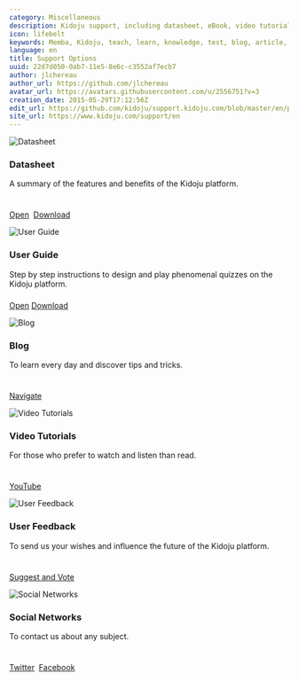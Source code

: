 ```yaml
---
category: Miscellaneous
description: Kidoju support, including datasheet, eBook, video tutorials, blog and other options.
icon: lifebelt
keywords: Memba, Kidoju, teach, learn, knowledge, test, blog, article, documentation, ebook, video, webinar, slide
language: en
title: Support Options
uuid: 22d7d050-0ab7-11e5-8e6c-c3552af7ecb7
author: jlchereau
author_url: https://github.com/jlchereau
avatar_url: https://avatars.githubusercontent.com/u/2556751?v=3
creation_date: 2015-05-29T17:12:56Z
edit_url: https://github.com/kidoju/support.kidoju.com/blob/master/en/pages/index.md
site_url: https://www.kidoju.com/support/en
---
```

<div class="row">
    <div class="col-sm-6 col-md-4">
        <div class="thumbnail k-widget">
            <img src="https://raw.githubusercontent.com/kidoju/support.kidoju.com/master/en/pages/index1.jpg" alt="Datasheet">
            <div class="caption">
                <h3>Datasheet</h3>
                <p style="min-height:3em;">A summary of the features and benefits of the Kidoju platform.</p>
                <p>
                    <a href="https://github.com/kidoju/support.kidoju.com/blob/master/en/docs/Datasheet.en.screen.pdf" target="_blank" class="k-button k-primary" role="button">Open</a>&nbsp;
                    <a href="https://github.com/kidoju/support.kidoju.com/raw/master/en/docs/Datasheet.en.screen.pdf" class="k-button" role="button">Download</a>     
                </p>
            </div>
        </div>
    </div>
    <div class="col-sm-6 col-md-4">
        <div class="thumbnail k-widget">
            <img src="https://raw.githubusercontent.com/kidoju/support.kidoju.com/master/en/pages/index2.jpg" alt="User Guide">
            <div class="caption">
                <h3>User Guide</h3>
                <p style="min-height:3em;">Step by step instructions to design and play phenomenal quizzes on the Kidoju platform.</p>
                <p>
                    <a href="https://github.com/kidoju/support.kidoju.com/blob/master/en/docs/UserGuide.en.screen.pdf" target="_blank" class="k-button k-primary" role="button">Open</a>
                    <a href="https://github.com/kidoju/support.kidoju.com/raw/master/en/docs/UserGuide.en.screen.pdf" class="k-button" role="button">Download</a>
                </p>
            </div>
        </div>
    </div>
    <div class="col-sm-6 col-md-4">
        <div class="thumbnail k-widget">
            <img src="https://raw.githubusercontent.com/kidoju/support.kidoju.com/master/en/pages/index4.jpg" alt="Blog">
            <div class="caption">
                <h3>Blog</h3>
                <p style="min-height:3em;">To learn every day and discover tips and tricks.</p>
                <p><a href="https://www.kidoju.com/support/en/posts" class="k-button k-primary" role="button">Navigate</a></p>
            </div>
        </div>
    </div>
    <div class="col-sm-6 col-md-4">
        <div class="thumbnail k-widget">
            <img src="https://raw.githubusercontent.com/kidoju/support.kidoju.com/master/en/pages/index5.jpg" alt="Video Tutorials">
            <div class="caption">
                <h3>Video Tutorials</h3>
                <p style="min-height:3em;">For those who prefer to watch and listen than read.</p>
                <p><a href="https://www.youtube.com/channel/UCzvNSb6xFpN8kIaw85M1-Pg" target="_blank" class="k-button k-primary" role="button">YouTube</a></p>
            </div>
        </div>
    </div>
    <div class="col-sm-6 col-md-4">
        <div class="thumbnail k-widget">
            <img src="https://raw.githubusercontent.com/kidoju/support.kidoju.com/master/en/pages/index3.jpg" alt="User Feedback">
            <div class="caption">
                <h3>User Feedback</h3>
                <p style="min-height:3em;">To send us your wishes and influence the future of the Kidoju platform.</p>
                <p><a href="https://kidoju.uservoice.com/forums/152569-general" target="_blank" class="k-button k-primary" role="button">Suggest and Vote</a></p>
            </div>
        </div>
    </div>
    <div class="col-sm-6 col-md-4">
        <div class="thumbnail k-widget">
            <img src="https://raw.githubusercontent.com/kidoju/support.kidoju.com/master/en/pages/index6.jpg" alt="Social Networks">
            <div class="caption">
                <h3>Social Networks</h3>
                <p style="min-height:3em;">To contact us about any subject.</p>
                <p>
                    <a href="https://twitter.com/kidoju" target="_blank" class="k-button k-primary" role="button">Twitter</a>&nbsp;
                    <a href="https://www.facebook.com/kidoju" target="_blank" class="k-button" role="button">Facebook</a>
                </p>
            </div>
        </div>
    </div>
</div>